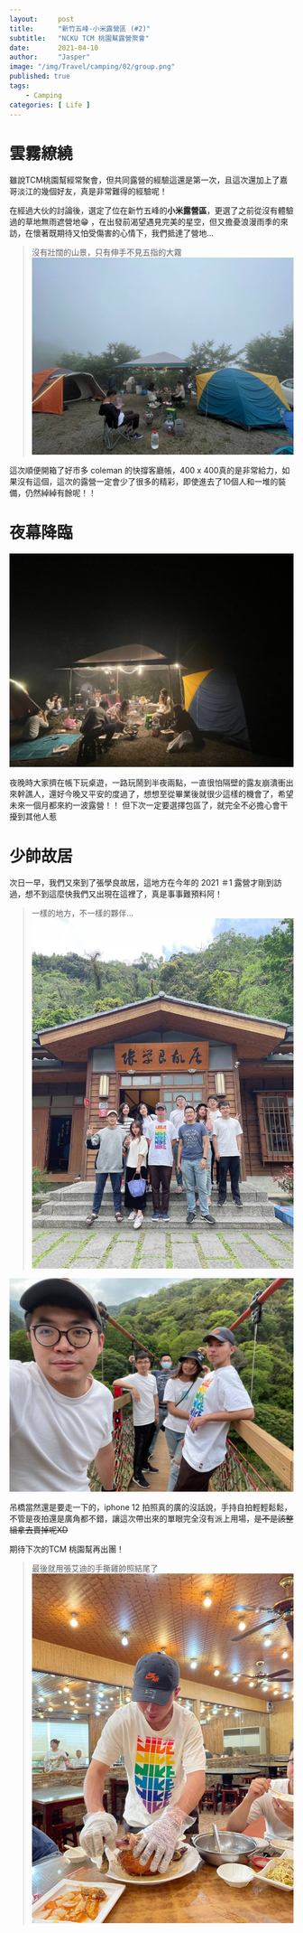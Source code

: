 ```yaml
---
layout:     post
title:      "新竹五峰-小米露營區 (#2)"
subtitle:   "NCKU TCM 桃園幫露營聚會"
date:       2021-04-10
author:     "Jasper"
image: "/img/Travel/camping/02/group.png"
published: true
tags:
    - Camping
categories: [ Life ]
---
```


# 雲霧繚繞

雖說TCM桃園幫經常聚會，但共同露營的經驗這還是第一次，且這次還加上了嘉哥淡江的幾個好友，真是非常難得的經驗呢！

在經過大伙的討論後，選定了位在新竹五峰的**小米露營區**，更選了之前從沒有體驗過的草地無雨遮營地:grin:  ，在出發前渴望遇見完美的星空，但又擔憂浪漫雨季的來訪，在懷著既期待又怕受傷害的心情下，我們抵達了營地...

> 沒有壯闊的山景，只有伸手不見五指的大霧
![](/img/Travel/camping/02/day.png)  

這次順便開箱了好市多 coleman 的快撐客廳帳，400 x 400真的是非常給力，如果沒有這個，這次的露營一定會少了很多的精彩，即使進去了10個人和一堆的裝備，仍然綽綽有餘呢！！

# 夜幕降臨

![](/img/Travel/camping/02/night.png)  

夜晚時大家擠在帳下玩桌遊，一路玩鬧到半夜兩點，一直很怕隔壁的露友崩潰衝出來幹譙人，還好今晚又平安的度過了，想想至從畢業後就很少這樣的機會了，希望未來一個月都來約一波露營！！  但下次一定要選擇包區了，就完全不必擔心會干擾到其他人惹

# 少帥故居

次日一早，我們又來到了張學良故居，這地方在今年的 2021 ＃1 露營才剛到訪過，想不到這麼快我們又出現在這裡了，真是事事難預料阿！

> 一樣的地方，不一樣的夥伴…
![](/img/Travel/camping/02/chang_general.png)  

![](/img/Travel/camping/02/bridge1.png)

吊橋當然還是要走一下的，iphone 12 拍照真的廣的沒話說，手持自拍輕輕鬆鬆，不管是夜拍還是廣角都不錯，讓這次帶出來的單眼完全沒有派上用場，~~是不是該整組拿去賣掉呢XD~~

期待下次的TCM 桃園幫再出團！


> 最後就用張艾迪的手撕雞帥照結尾了
![](/img/Travel/camping/02/eddie_chicken.png)